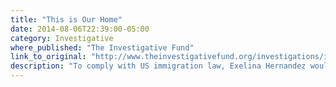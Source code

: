 ```yaml
---
title: "This is Our Home"
date: 2014-08-06T22:39:00-05:00
category: Investigative
where_published: "The Investigative Fund"
link_to_original: "http://www.theinvestigativefund.org/investigations/immigrationandlabor/2011/into_the_wilderness/"
description: "To comply with US immigration law, Exelina Hernandez would have to risk her life."
---
```

